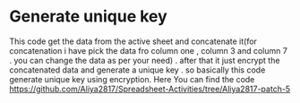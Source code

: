 #  Generate unique key
This code get the data from the active sheet and concatenate it(for concatenation i have pick the data fro column one , column 3 and column 7 . you can change the data as per your need)  . after that it just encrypt the concatenated data and generate a unique key . so basically this code generate unique key using encryption.
Here You can find the code  https://github.com/Aliya2817/Spreadsheet-Activities/tree/Aliya2817-patch-5 



